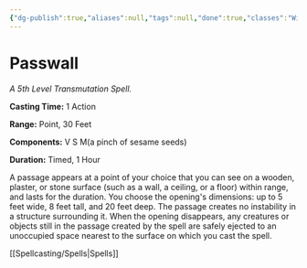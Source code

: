 ```yaml
---
{"dg-publish":true,"aliases":null,"tags":null,"done":true,"classes":"Wizard,","spellLevel":5,"school":"Transmutation","source":"PHB","permalink":"/spells/passwall/","dgHomeLink":false,"dgPassFrontmatter":true}
---
```


# Passwall
*A 5th Level Transmutation Spell.*

**Casting Time:** 1 Action

**Range:** Point, 30 Feet

**Components:** V S M(a pinch of sesame seeds)

**Duration:** Timed, 1 Hour

A passage appears at a point of your choice that you can see on a wooden, plaster, or stone surface (such as a wall, a ceiling, or a floor) within range, and lasts for the duration. You choose the opening's dimensions: up to 5 feet wide, 8 feet tall, and 20 feet deep. The passage creates no instability in a structure surrounding it.
When the opening disappears, any creatures or objects still in the passage created by the spell are safely ejected to an unoccupied space nearest to the surface on which you cast the spell.

[[Spellcasting/Spells|Spells]]